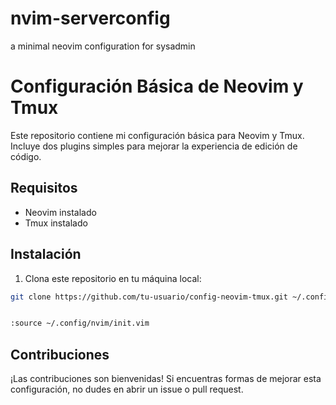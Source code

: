 # nvim-serverconfig
a minimal neovim configuration for sysadmin 
# Configuración Básica de Neovim y Tmux

Este repositorio contiene mi configuración básica para Neovim y Tmux. Incluye dos plugins simples para mejorar la experiencia de edición de código.

## Requisitos

- Neovim instalado
- Tmux instalado

## Instalación

1. Clona este repositorio en tu máquina local:

```bash
git clone https://github.com/tu-usuario/config-neovim-tmux.git ~/.config


:source ~/.config/nvim/init.vim
```
## Contribuciones
¡Las contribuciones son bienvenidas! Si encuentras formas de mejorar esta configuración, no dudes en abrir un issue o pull request.
